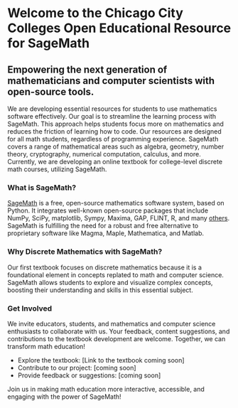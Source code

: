 # Welcome to the Chicago City Colleges Open Educational Resource for SageMath

## Empowering the next generation of mathematicians and computer scientists with open-source tools.

We are developing essential resources for students to use mathematics software effectively. Our goal is to streamline the learning process with SageMath. This approach helps students focus more on mathematics and reduces the friction of learning how to code. Our resources are designed for all math students, regardless of programming experience. SageMath covers a range of mathematical areas such as algebra, geometry, number theory, cryptography, numerical computation, calculus, and more. Currently, we are developing an online textbook for college-level discrete math courses, utilizing SageMath.

### What is SageMath?

[SageMath](https://www.sagemath.org/) is a free, open-source mathematics software system, based on Python. It integrates well-known open-source packages that include NumPy, SciPy, matplotlib, Sympy, Maxima, GAP, FLINT, R, and many [others](https://doc.sagemath.org/html/en/reference/spkg/). SageMath is fulfilling the need for a robust and free alternative to proprietary software like Magma, Maple, Mathematica, and Matlab.

### Why Discrete Mathematics with SageMath?

Our first textbook focuses on discrete mathematics because it is a foundational element in concepts replated to math and computer science. SageMath allows students to explore and visualize complex concepts, boosting their understanding and skills in this essential subject.

### Get Involved

We invite educators, students, and mathematics and computer science enthusiasts to collaborate with us. Your feedback, content suggestions, and contributions to the textbook development are welcome. Together, we can transform math education!

- Explore the textbook: [Link to the textbook coming soon]
- Contribute to our project: [coming soon]
- Provide feedback or suggestions: [coming soon]

Join us in making math education more interactive, accessible, and engaging with the power of SageMath!
